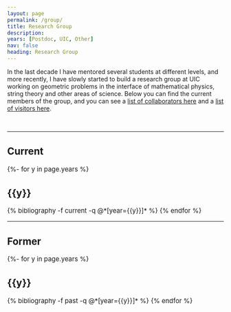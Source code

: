```yaml
---
layout: page
permalink: /group/
title: Research Group
description:  
years: [Postdoc, UIC, Other]
nav: false
heading: Research Group
---
```


<div class="publications">

In the last decade I have mentored several students at different levels, and more recently, I have slowly started to build a research group at UIC working on geometric problems in the interface of mathematical physics, string theory and other areas of science. Below you can find the current members of the group, and you can see a <a href="https://lauraschaposnik.com/collaborators/"> list of collaborators here</a> and a <a href="https://lauraschaposnik.com/visitors/"> list of visitors here</a>. 
 
 <br>
 <hr>
<span style="font-size:15px">

<h2>Current</h2>
 
 {%- for y in page.years %}
  <h2 class="year">{{y}}</h2>
  {% bibliography -f current -q @*[year={{y}}]* %}
{% endfor %}

  <br>

 <hr>
<span style="font-size:15px">

<h2>Former</h2>


<div class="publications">

{%- for y in page.years %}
  <h2 class="year">{{y}}</h2>
  {% bibliography -f past -q @*[year={{y}}]* %}
{% endfor %}

 
